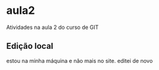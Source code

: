 # aula2
Atividades na aula 2 do curso de GIT

## Edição local

estou na minha máquina e não mais no site. editei de novo
